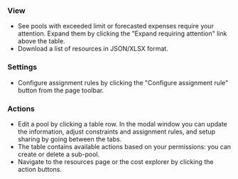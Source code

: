 ### View

- See pools with exceeded limit or forecasted expenses require your attention. Expand them by clicking the "Expand requiring attention" link above the table.
- Download a list of resources in JSON/XLSX format.

### Settings

- Configure assignment rules by clicking the "Configure assignment rule" button from the page toolbar.

### Actions

- Edit a pool by clicking a table row. In the modal window you can update the information, adjust constraints and assignment rules, and setup sharing by going between the tabs.
- The table contains available actions based on your permissions: you can create or delete a sub-pool.
- Navigate to the resources page or the cost explorer by clicking the action buttons.
